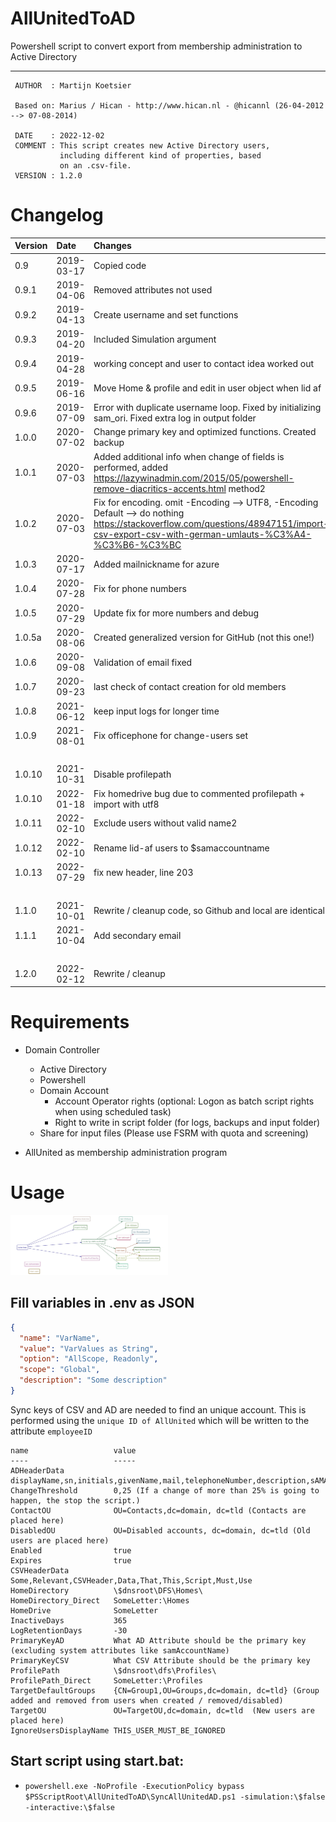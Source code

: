 # AllUnitedToAD
Powershell script to convert export from membership administration to Active Directory

<Hr>

```
 AUTHOR  : Martijn Koetsier

 Based on: Marius / Hican - http://www.hican.nl - @hicannl (26-04-2012 --> 07-08-2014)

 DATE    : 2022-12-02
 COMMENT : This script creates new Active Directory users,
           including different kind of properties, based
           on an .csv-file.
 VERSION : 1.2.0
```

# Changelog

| Version | Date | Changes |
| :-- | :-- | :-- |
| 0.9 | 2019-03-17 | Copied code |
| 0.9.1 | 2019-04-06 | Removed attributes not used |
| 0.9.2 | 2019-04-13 | Create username and set functions |
| 0.9.3 | 2019-04-20 | Included Simulation argument |
| 0.9.4 | 2019-04-28 | working concept and user to contact idea worked out |
| 0.9.5 | 2019-06-16 | Move Home & profile and edit in user object when lid af |
| 0.9.6 | 2019-07-09 | Error with duplicate username loop. Fixed by initializing sam_ori. Fixed extra log in output folder |
| 1.0.0 | 2020-07-02 | Change primary key and optimized functions. Created backup |
| 1.0.1 | 2020-07-03 | Added additional info when change of fields is performed, added https://lazywinadmin.com/2015/05/powershell-remove-diacritics-accents.html method2 |
| 1.0.2 | 2020-07-03 | Fix for encoding. omit -Encoding --> UTF8, -Encoding Default --> do nothing https://stackoverflow.com/questions/48947151/import-csv-export-csv-with-german-umlauts-%C3%A4-%C3%B6-%C3%BC |
| 1.0.3 | 2020-07-17 | Added mailnickname for azure |
| 1.0.4 | 2020-07-28 | Fix for phone numbers |
| 1.0.5 | 2020-07-29 | Update fix for more numbers and debug |
| 1.0.5a | 2020-08-06 | Created generalized version for GitHub (not this one!) |
| 1.0.6 | 2020-09-08 | Validation of email fixed |
| 1.0.7 | 2020-09-23 | last check of contact creation for old members |
| 1.0.8	 | 2021-06-12 | keep input logs for longer time |
| 1.0.9	 | 2021-08-01 | Fix officephone for change-users set |
| &nbsp; | &nbsp; | &nbsp; |
| 1.0.10 | 2021-10-31 | Disable profilepath  |
| 1.0.10 | 2022-01-18 | Fix homedrive bug due to commented profilepath +  import with utf8 |
| 1.0.11 | 2022-02-10 | Exclude users without valid name2 |
| 1.0.12 | 2022-02-10 | Rename lid-af users to $samaccountname |
| 1.0.13 | 2022-07-29 | fix new header, line 203 |
| &nbsp; | &nbsp; | &nbsp; |
| 1.1.0 | 2021-10-01 | Rewrite / cleanup code, so Github and local are identical |
| 1.1.1 | 2021-10-04 | Add secondary email |
| &nbsp; | &nbsp; | &nbsp; |
| 1.2.0 | 2022-02-12 | Rewrite / cleanup |

# Requirements
- Domain Controller
  - Active Directory
  - Powershell
  - Domain Account
    - Account Operator rights (optional: Logon as batch script rights when using scheduled task)
    - Right to write in script folder (for logs, backups and input folder)
  - Share for input files (Please use FSRM with quota and screening)

- AllUnited as membership administration program

# Usage

<img src="functionlist.jpg" width="50%" >

## Fill variables in .env as JSON

```JSON
{
  "name": "VarName",
  "value": "VarValues as String",
  "option": "AllScope, Readonly",
  "scope": "Global",
  "description": "Some description"
}
```
Sync keys of CSV and AD are needed to find an unique account. This is performed using the `unique ID of AllUnited` which will be written to the attribute `employeeID`

```
name                   value
----                   -----
ADHeaderData           displayName,sn,initials,givenName,mail,telephoneNumber,description,sAMAccountName,EmployeeID,Employeenumber,ExtensionAttribute2
ChangeThreshold        0,25 (If a change of more than 25% is going to happen, the stop the script.)
ContactOU              OU=Contacts,dc=domain, dc=tld (Contacts are placed here)
DisabledOU             OU=Disabled accounts, dc=domain, dc=tld (Old users are placed here)
Enabled                true
Expires                true
CSVHeaderData          Some,Relevant,CSVHeader,Data,That,This,Script,Must,Use
HomeDirectory          \$dnsroot\DFS\Homes\
HomeDirectory_Direct   SomeLetter:\Homes
HomeDrive              SomeLetter
InactiveDays           365
LogRetentionDays       -30
PrimaryKeyAD           What AD Attribute should be the primary key (excluding system attributes like samAccountName)
PrimaryKeyCSV          What CSV Attribute should be the primary key
ProfilePath            \$dnsroot\dfs\Profiles\
ProfilePath_Direct     SomeLetter:\Profiles
TargetDefaultGroups    {CN=Group1,OU=Groups,dc=domain, dc=tld} (Group added and removed from users when created / removed/disabled)
TargetOU               OU=TargetOU,dc=domain, dc=tld  (New users are placed here)
IgnoreUsersDisplayName THIS_USER_MUST_BE_IGNORED
```

## Start script using start.bat:
- `powershell.exe -NoProfile -ExecutionPolicy bypass $PSScriptRoot\AllUnitedToAD\SyncAllUnitedAD.ps1 -simulation:\$false -interactive:\$false`
